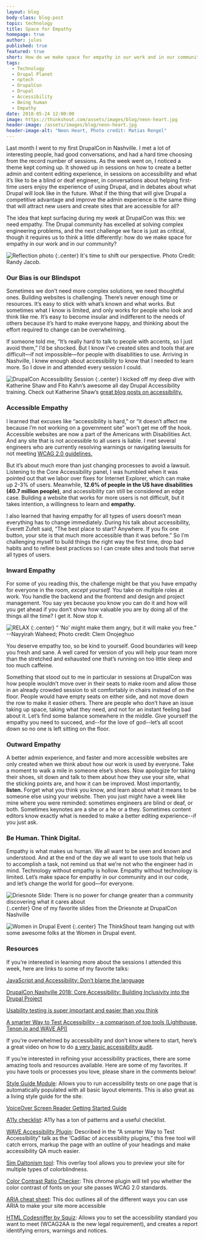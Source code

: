 ```yaml
---
layout: blog
body-class: blog-post
topic: technology
title: Space for Empathy
homepage: true
author: jules
published: true
featured: true
short: How do we make space for empathy in our work and in our community? Jules takes us on a deep dive into what she learned at this year's DrupalCon
tags:
  - Technology
  - Drupal Planet
  - nptech
  - DrupalCon
  - Drupal
  - Accessibility
  - Being human
  - Empathy
date: 2018-05-24 12:00:00
image: https://thinkshout.com/assets/images/blog/neon-heart.jpg
header-image: /assets/images/blog/neon-heart.jpg
header-image-alt: "Neon Heart, Photo credit: Matias Rengel"
---
```

Last month I went to my first DrupalCon in Nashville. I met a lot of interesting people, had good conversations, and had a hard time choosing from the record number of sessions. As the week went on, I noticed a theme kept coming up. It showed up in sessions on how to create a better admin and content editing experience, in sessions on accessibility and what it’s like to be a blind or deaf engineer, in conversations about helping first-time users enjoy the experience of using Drupal, and in debates about what Drupal will look like in the future. What if the thing that will give Drupal a competitive advantage and improve the admin experience is the same thing that will attract new users and create sites that are accessible for all?

The idea that kept surfacing during my week at DrupalCon was this: we need empathy. The Drupal community has excelled at solving complex engineering problems, and the next challenge we face is just as critical, though it requires us to think a little differently: how do we make space for empathy in our work and in our community?


![Reflection photo](/assets/images/blog/perspective.jpg)
{:.center}
<span class="caption"><i class="fa fa-caret-up"></i>It's time to shift our perspective. Photo Credit: Randy Jacob.</span>

### Our Bias is our Blindspot
Sometimes we don’t need more complex solutions, we need thoughtful ones. Building websites is challenging. There’s never enough time or resources. It’s easy to stick with what’s known and what works. But sometimes what I know is limited, and only works for people who look and think like me. It’s easy to become insular and indifferent to the needs of others because it’s hard to make everyone happy, and thinking about the effort required to change can be overwhelming.

If someone told me, “It’s really hard to talk to people with accents, so I just avoid them,” I’d be shocked. But I know I’ve created sites and tools that are difficult—if not impossible—for people with disabilities to use. Arriving in Nashville, I knew enough about accessibility to know that I needed to learn more. So I dove in and attended every session I could.

![DrupalCon Accessibility Session](/assets/images/blog/DrupalCon-Session.png)
{:.center}
<span class="caption"><i class="fa fa-caret-up"></i>I kicked off my deep dive with Katherine Shaw and Fito Kahn’s awesome all day Drupal Accessibility training. Check out Katherine Shaw’s [great blog posts on accessibility.](https://www.prometsource.com/team/katherine-shaw)</span>

### Accessible Empathy
I learned that excuses like “accessibility is hard,” or “it doesn’t affect me because I’m not working on a government site” won’t get me off the hook. Accessible websites are now a part of the Americans with Disabilities Act. And any site that is not accessible to all users is liable. I met several engineers who are currently resolving warnings or navigating lawsuits for not meeting [WCAG 2.0 guidelines.](https://www.w3.org/TR/WCAG20/)

But it’s about much more than just changing processes to avoid a lawsuit. Listening to the Core Accessibility panel, I was humbled when it was pointed out that we labor over fixes for Internet Explorer, which can make up 2-3% of users. Meanwhile, **12.6% of people in the US have disabilities (40.7 million people)**, and accessibility can still be considered an edge case. Building a website that works for more users is not difficult, but it takes intention, a willingness to learn and **empathy.**

I also learned that having empathy for all types of users doesn’t mean everything has to change immediately. During his talk about accessibility, Everett Zufelt said, “The best place to start? Anywhere. If you fix one button, your site is that much more accessible than it was before.” So I’m challenging myself to build things the right way the first time, drop bad habits and to refine best practices so I can create sites and tools that serve all types of users.

### Inward Empathy
For some of you reading this, the challenge might be that you have empathy for everyone in the room, *except yourself.* You take on multiple roles at work. You handle the backend and the frontend and design and project management. You say yes because you know you can do it and how will you get ahead if you don’t show how valuable you are by doing all of the things all the time? I get it. Now stop it.

![RELAX](/assets/images/blog/Relax.jpg)
{:.center}
<span class="caption"><i class="fa fa-caret-up"></i>“ ‘No’ might make them angry, but it will make you free.” --Nayyirah Waheed;  Photo credit: Clem Onojeghuo</span>

You deserve empathy too, so be kind to yourself. Good boundaries will keep you fresh and sane. A well cared for version of you will help your team more than the stretched and exhausted one that’s running on too little sleep and too much caffeine.

Something that stood out to me in particular in sessions at DrupalCon was how people wouldn’t move over in their seats to make room and allow those in an already crowded session to sit comfortably in chairs instead of on the floor. People would have empty seats on either side, and not move down the row to make it easier others. There are people who don’t have an issue taking up space, taking what they need, and not for an instant feeling bad about it. Let’s find some balance somewhere in the middle. Give yourself the empathy you need to succeed, and--for the love of god--let’s all scoot down so no one is left sitting on the floor.

### Outward Empathy
A better admin experience, and faster and more accessible websites are only created when we think about how our work is used by everyone. Take a moment to walk a mile in someone else’s shoes. Now apologize for taking their shoes, sit down and talk to them about how they use your site, what the sticking points are, and how it can be improved. Most importantly, **listen.** Forget what you think you know, and learn about what it means to be someone else using your website. Then you just might have a week like mine where you were reminded: sometimes engineers are blind or deaf, or both. Sometimes keynotes are a she or a he or a they. Sometimes content editors know exactly what is needed to make a better editing experience--if you just ask.

### Be Human. Think Digital.
Empathy is what makes us human. We all want to be seen and known and understood. And at the end of the day we all want to use tools that help us to accomplish a task, not remind us that we’re not who the engineer had in mind. Technology without empathy is hollow. Empathy without technology is limited. Let’s make space for empathy in our community and in our code, and let’s change the world for good—for everyone.

![Driesnote Slide: There is no power for change greater than a community discovering what it cares about](/assets/images/blog/Driesnote.png)
{:.center}
<span class="caption"><i class="fa fa-caret-up"></i>One of my favorite slides from the Driesnote at DrupalCon Nashville</span>

![Women in Drupal Event](/assets/images/blog/WID-event.png)
{:.center}
<span class="caption"><i class="fa fa-caret-up"></i>The ThinkShout team hanging out with some awesome folks at the Women in Drupal event.</span>

### Resources
If you’re interested in learning more about the sessions I attended this week, here are links to some of my favorite talks:

[JavaScript and Accessibility: Don’t blame the language](https://www.youtube.com/watch?v=elRWQnzlfcw)

[DrupalCon Nashville 2018: Core Accessibility: Building Inclusivity into the Drupal Project](https://youtu.be/-z9bD2wMgqQ)

[Usability testing is super important and easier than you think](https://events.drupal.org/nashville2018/sessions/usability-testing-super-important-and-easier-you-think)

[A smarter Way to Test Accessibility - a comparison of top tools (Lighthouse, Tenon.io and WAVE API)](https://events.drupal.org/nashville2018/sessions/smarter-way-test-accessibility-comparison-top-tools-lighthouse-tenonio-and)


If you’re overwhelmed by accessibility and don’t know where to start, here’s a great video on how to do [a very basic accessibility audit](https://youtu.be/cOmehxAU_4s).


If you’re interested in refining your accessibility practices, there are some amazing tools and resources available. Here are some of my favorites. If you have tools or processes you love, please share in the comments below!

[Style Guide Module](https://styleguide.enjoycreativity.com/): Allows you to run accessibility tests on one page that is automatically populated with all basic layout elements. This is also great as a living style guide for the site.


[VoiceOver Screen Reader Getting Started Guide](https://webaim.org/articles/voiceover/)


[A11y checklist](https://a11yproject.com/checklist.html#aria-roles): A11y has a ton of patterns and a useful checklist.


[WAVE Accessibility Plugin](https://chrome.google.com/webstore/detail/wave-evaluation-tool/jbbplnpkjmmeebjpijfedlgcdilocofh): Described in the “A smarter Way to Test Accessibility” talk as the ‘Cadillac of accessibility plugins,” this free tool will catch errors, markup the page with an outline of your headings and make accessibility QA much easier.  


[Sim Daltonism tool](https://itunes.apple.com/us/app/sim-daltonism/id693112260?mt=12): This overlay tool allows you to preview your site for multiple types of colorblindness.  


[Color Contrast Ratio Checker](https://chrome.google.com/webstore/detail/contrast-ratio-checker/kmicfegjejpginnockfnjpdgeffebdcf?hl=en):  This chrome plugin will tell you whether the color contrast of fonts on your site passes WCAG 2.0 standards.


[ARIA cheat sheet](https://www.w3.org/TR/WCAG20-TECHS/aria.html): This doc outlines all of the different ways you can use ARIA to make your site more accessible


[HTML Codesniffer by Squiz](http://squizlabs.github.io/HTML_CodeSniffer/): Allows you to set the accessibility standard you want to meet (WCAG2AA is the new legal requirement), and creates a report identifying errors, warnings and notices.
